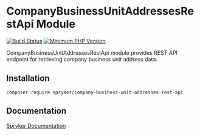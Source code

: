 # CompanyBusinessUnitAddressesRestApi Module
[![Build Status](https://travis-ci.org/spryker/company-business-unit-addresses-rest-api.svg)](https://travis-ci.org/spryker/company-business-unit-addresses-rest-api)
[![Minimum PHP Version](https://img.shields.io/badge/php-%3E%3D%207.2-8892BF.svg)](https://php.net/)

CompanyBusinessUnitAddressesRestApi module provides REST API endpoint for retrieving company business unit address data.

## Installation

```
composer require spryker/company-business-unit-addresses-rest-api
```

## Documentation

[Spryker Documentation](https://academy.spryker.com/developing_with_spryker/module_guide/modules.html)

